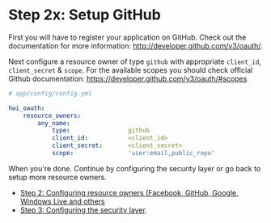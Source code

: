 Step 2x: Setup GitHub
=====================
First you will have to register your application on GitHub. Check out the
documentation for more information: http://developer.github.com/v3/oauth/.

Next configure a resource owner of type `github` with appropriate
`client_id`, `client_secret` & `scope`. For the available scopes you should
check official Github documentation: https://developer.github.com/v3/oauth/#scopes

```yaml
# app/config/config.yml

hwi_oauth:
    resource_owners:
        any_name:
            type:                github
            client_id:           <client_id>
            client_secret:       <client_secret>
            scope:               'user:email,public_repo'
```

When you're done. Continue by configuring the security layer or go back to
setup more resource owners.

- [Step 2: Configuring resource owners (Facebook, GitHub, Google, Windows Live and others](../2-configuring_resource_owners.md)
- [Step 3: Configuring the security layer](../3-configuring_the_security_layer.md).
